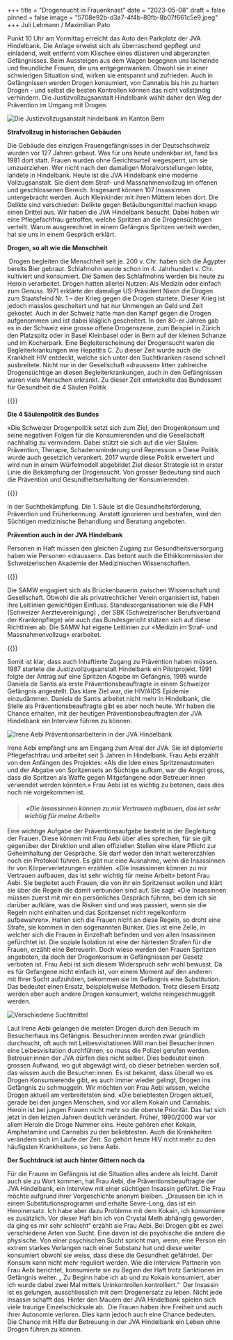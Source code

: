 +++
title = "Drogensucht in Frauenknast"
date = "2023-05-08"
draft = false
pinned = false
image = "5708e92b-d3a7-4f4b-80fb-8b07f661c5e9.jpeg"
+++
Juli Lehmann / Maximilian Pato

Punkt 10 Uhr am Vormittag erreicht das Auto den Parkplatz der JVA Hindelbank. Die Anlage erweist sich als überraschend gepflegt und einladend, weit entfernt vom Klischee eines düsteren und abgeranzten Gefängnisses. Beim Aussteigen aus dem Wagen begegnen uns lächelnde und freundliche Frauen, die uns entgegenwanken. Obwohl sie in einer schwierigen Situation sind, wirken sie entspannt und zufrieden. Auch in Gefängnissen werden Drogen konsumiert, von Cannabis bis hin zu harten Drogen - und selbst die besten Kontrollen können das nicht vollständig verhindern. Die Justizvollzugsanstalt Hindelbank wählt daher den Weg der Prävention im Umgang mit Drogen. 

![Die Justizvollzugsanstalt hindelbank im Kanton Bern](7412d0a6-c191-4a13-ae2d-426946e0ce83.jpeg)

**Strafvollzug in historischen Gebäuden**

Die Gebäude des einzigen Frauengefängnisses in der Deutschschweiz wurden vor 127 Jahren gebaut. Was für uns heute undenkbar ist, fand bis 1981 dort statt. Frauen wurden ohne Gerichtsurteil wegesperrt, um sie umzuerziehen. Wer nicht nach den damaligen Moralvorstellungen lebte, landete in Hindelbank. Heute ist die JVA Hindelbank eine moderne Vollzugsanstalt. Sie dient dem Straf- und Massnahmenvollzug im offenen und geschlossenen Bereich. Insgesamt können 107 Insassinnen untergebracht werden. Auch Kleinkinder mit ihren Müttern leben dort. Die Delikte sind verschieden: Delikte gegen Betäubungsmittel machen knapp einen Drittel aus. Wir haben die JVA Hindelbank besucht. Dabei haben wir eine Pflegefachfrau getroffen, welche Spritzen an die Drogensüchtigen verteilt. Warum ausgerechnet in einem Gefängnis Spritzen verteilt werden, hat sie uns in einem Gespräch erklärt.

**Drogen, so alt wie die Menschheit**

 Drogen begleiten die Menschheit seit je. 200 v. Chr. haben sich die Ägypter bereits Bier gebraut. Schlafmohn wurde schon im 4. Jahrhundert v. Chr. kultiviert und konsumiert. Die Samen des Schlafmohns werden bis heute zu Heroin verarbeitet. Drogen hatten allerlei Nutzen: Als Medizin oder einfach zum Genuss. 1971 erklärte der damalige US-Präsident Nixon die Drogen zum Staatsfeind Nr. 1 – der Krieg gegen die Drogen startete. Dieser Krieg ist jedoch masslos gescheitert und hat nur Unmengen an Geld und Zeit gekostet. Auch in der Schweiz hatte man den Kampf gegen die Drogen aufgenommen und ist dabei kläglich gescheitert. In den 80-er Jahren gab es in der Schweiz eine grosse offene Drogenszene, zum Beispiel in Zürich den Platzspitz oder in Basel Kleinbasel oder in Bern auf der kleinen Schanze und im Kocherpark. Eine Begleiterscheinung der Drogensucht waren die Begleiterkrankungen wie Hepatitis C. Zu dieser Zeit wurde auch die Krankheit HIV entdeckt, welche sich unter den Suchtkranken rasend schnell ausbreitete. Nicht nur in der Gesellschaft «draussen» litten zahlreiche Drogensüchtige an diesen Begleiterkrankungen, auch in den Gefängnissen waren viele Menschen erkrankt. Zu dieser Zeit entwickelte das Bundesamt für Gesundheit die 4 Säulen Politik

{{<box>}}

**Die 4 Säulenpolitik des Bundes**

«Die Schweizer Drogenpolitik setzt sich zum Ziel, den Drogenkonsum und seine negativen Folgen für die Konsumierenden und die Gesellschaft nachhaltig zu vermindern. Dabei stützt sie sich auf die vier Säulen: Prävention, Therapie, Schadensminderung und Repression.» Diese Politik wurde auch gesetzlich verankert. 2017 wurde diese Politik erweitert und wird nun in einem Würfelmodell abgebildet Ziel dieser Strategie ist in erster Linie die Bekämpfung der Drogensucht. Von grosser Bedeutung sind auch die Prävention und Gesundheitserhaltung der Konsumierenden.

{{</box>}} 

in der Suchtbekämpfung. Die 1. Säule ist die Gesundheitsförderung, Prävention und Früherkennung. Anstatt ignorieren und bestrafen, wird den Süchtigen medizinische Behandlung und Beratung angeboten.

**Prävention auch in der JVA Hindelbank**

Personen in Haft müssen den gleichen Zugang zur Gesundheitsversorgung haben wie Personen «draussen». Das betont auch die Ethikkommission der Schweizerischen Akademie der Medizinischen Wissenschaften.

{{<box>}}

Die SAMW engagiert sich als Brückenbauerin zwischen Wissenschaft und Gesellschaft. Obwohl die als privatrechtlicher Verein organisiert ist, haben ihre Leitlinien gewichtigen Einfluss. Standesorganisationen wie die FMH (Schweizer Aerztevereinigung) , der SBK (Schweizerischer Berufsverband der Krankenpflege) wie auch das Bundesgericht stützen sich auf diese Richtlinien ab. Die SAMW hat eigene Leitlinien zur «Medizin im Straf- und Massnahmenvollzug» erarbeitet.

{{</box>}}

Somit ist klar, dass auch Inhaftierte Zugang zu Prävention haben müssen. 1987 startete die Justizvollzugsanstalt Hindelbank ein Pilotprojekt. 1991 folgte der Antrag auf eine Spritzen Abgabe im Gefängnis, 1995 wurde Daniela de Santis als erste Präventionsbeauftragte in einem Schweizer Gefängnis angestellt. Das klare Ziel war, die HIV/AIDS Epidemie einzudämmen. Daniela de Santis arbeitet nicht mehr in Hindelbank, die Stelle als Präventionsbeauftragte gibt es aber noch heute. Wir haben die Chance erhalten, mit der heutigen Präventionsbeauftragten der JVA Hindelbank ein Interview führen zu können. 

![Irene Aebi Präventionsarbeiterin in der JVA Hindelbank](c9f8a666-be69-43c9-aa8f-6b328f3687c5.jpeg)

Irene Aebi empfängt uns am Eingang zum Areal der JVA. Sie ist diplomierte Pflegefachfrau und arbeitet seit 5 Jahren in Hindelbank. Frau Aebi erzählt von den Anfängen des Projektes: «Als die Idee eines Spritzenautomaten und der Abgabe von Spritzensets an Süchtige aufkam, war die Angst gross, dass die Spritzen als Waffe gegen Mitgefangene oder Betreuer:innen verwendet werden könnten.» Frau Aebi ist es wichtig zu betonen, dass dies noch nie vorgekommen ist.









> ####  *«Die Insassinnen können zu mir Vertrauen aufbauen, das ist sehr wichtig für meine Arbeit»*

Eine wichtige Aufgabe der Präventionsaufgabe besteht in der Begleitung der Frauen. Diese können mit Frau Aebi über alles sprechen, für sie gilt gegenüber der Direktion und allen offiziellen Stellen eine klare Pflicht zur Geheimhaltung der Gespräche. Sie darf weder den Inhalt weitererzählen noch ein Protokoll führen. Es gibt nur eine Ausnahme, wenn die Insassinnen ihr von Körperverletzungen erzählen. «Die Insassinnen können zu mir Vertrauen aufbauen, das ist sehr wichtig für meine Arbeit» betont Frau Aebi. Sie begleitet auch Frauen, die von ihr ein Spritzenset wollen und klärt sie über die Regeln die damit verbunden sind auf. Sie sagt: «Die Insassinnen müssen zuerst mit mir ein persönliches Gespräch führen, bei dem ich sie darüber aufkläre, was die Risiken sind und was passiert, wenn sie die Regeln nicht einhalten und das Spritzenset nicht regelkonform aufbewahren». Halten sich die Frauen nicht an diese Regeln, so droht eine Strafe, sie kommen in den sogenannten Bunker. Dies ist eine Zelle, in welcher sich die Frauen in Einzelhaft befinden und von allen Insassinnen gefürchtet ist. Die soziale Isolation ist eine der härtesten Strafen für die Frauen, erzählt eine Betreuerin. Doch wieso werden den Frauen Spritzen angeboten, da doch der Drogenkonsum in Gefängnissen per Gesetz verboten ist. Frau Aebi ist sich diesem Widerspruch sehr wohl bewusst. Da es für Gefangene nicht einfach ist, von einem Moment auf den anderen mit Ihrer Sucht aufzuhören, bekommen sie im Gefängnis eine Substitution. Das bedeutet einen Ersatz, beispielsweise Methadon. Trotz diesem Ersatz werden aber auch andere Drogen konsumiert, welche reingeschmuggelt werden.  

![Verschiedene Suchtmittel ](54813ad3-3ce1-4830-833c-7c90af4ab8c1.jpeg)

Laut Irene Aebi gelangen die meisten Drogen durch den Besuch im Besucherhaus ins Gefängnis. Besucher:innen werden zwar gründlich durchsucht, oft auch mit Leibesvisitationen.Will man bei Besucher:innen eine Leibesvisitation durchführen, so muss die Polizei gerufen werden. Betreuer:innen der JVA dürfen dies nicht selber. Dies bedeutet einen grossen Aufwand, wo gut abgewägt wird, ob dieser betrieben werden soll, das wissen auch die Besucher:innen. Es ist bekannt, dass überall wo es Drogen Konsumierende gibt, es auch immer wieder gelingt, Drogen ins Gefängnis zu schmuggeln. Wir möchten von Frau Aebi wissen, welche Drogen aktuell am verbreitetsten sind. «Die beliebtesten Drogen aktuell, gerade bei den jungen Menschen, sind vor allem Kokain und Cannabis. Heroin ist bei jungen Frauen nicht mehr so die oberste Priorität. Das hat sich jetzt in den letzten Jahren deutlich verändert. Früher, 1990/2000 war vor allem Heroin die Droge Nummer eins. Heute gehören eher Kokain, Amphetamine und Cannabis zu den beliebtesten. Auch die Krankheiten verändern sich im Laufe der Zeit. So gehört heute HIV nicht mehr zu den häufigsten Krankheiten», so Irene Aebi.

**Der Suchtdruck ist auch hinter Gittern noch da**

Für die Frauen im Gefängnis ist die Situation alles andere als leicht. Damit auch sie zu Wort kommen, hat Frau Aebi, die Präventionsbeauftragte der JVA Hindelbank, ein Interview mit einer süchtigen Insassin geführt. Die Frau möchte aufgrund ihrer Vorgeschichte anonym bleiben. „Draussen bin ich in einem Substitutionsprogramm und erhalte Sevre-Long, das ist ein Heroinersatz. Ich habe aber dazu Probleme mit dem Kokain, ich konsumiere es zusätzlich. Vor dieser Haft bin ich von Crystal Meth abhängig geworden, da ging es mir sehr schlecht“ erzählt sie Frau Aebi. Bei Drogen gibt es zwei verschiedene Arten von Sucht. Eine davon ist die psychische die andere die physische. Von einer psychischen Sucht spricht man, wenn, eine Person ein extrem starkes Verlangen nach einer Substanz hat und diese weiter konsumiert obwohl sie weiss, dass diese die Gesundheit gefährdet. Der Konsum kann nicht mehr reguliert werden. Wie die Interview Partnerin von Frau Aebi berichtet, konsumierte sie zu Beginn der Haft trotz Sanktionen im Gefängnis weiter. „ Zu Beginn habe ich ab und zu Kokain konsumiert, aber ich wurde dabei zwei Mal mittels Urinkontrollen kontrolliert.“  Der Insassin ist es gelungen, ausschliesslich mit dem Drogenersatz zu leben. Nicht jede Insassin schafft das. Hinter den Mauern der JVA Hindelbank spielen sich viele traurige Einzelschicksale ab.  Die Frauen haben ihre Freiheit und auch ihrer Autonomie verloren. Dies kann jedoch auch eine Chance bedeuten. Die Chance mit Hilfe der Betreuung in der JVA Hindelbank ein Leben ohne Drogen führen zu können.